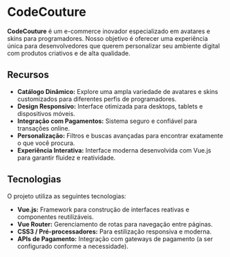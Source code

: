 # CodeCouture

**CodeCouture** é um e-commerce inovador especializado em avatares e skins para programadores. Nosso objetivo é oferecer uma experiência única para desenvolvedores que querem personalizar seu ambiente digital com produtos criativos e de alta qualidade.

## Recursos

- **Catálogo Dinâmico:** Explore uma ampla variedade de avatares e skins customizados para diferentes perfis de programadores.
- **Design Responsivo:** Interface otimizada para desktops, tablets e dispositivos móveis.
- **Integração com Pagamentos:** Sistema seguro e confiável para transações online.
- **Personalização:** Filtros e buscas avançadas para encontrar exatamente o que você procura.
- **Experiência Interativa:** Interface moderna desenvolvida com Vue.js para garantir fluidez e reatividade.

## Tecnologias

O projeto utiliza as seguintes tecnologias:

- **Vue.js:** Framework para construção de interfaces reativas e componentes reutilizáveis.
- **Vue Router:** Gerenciamento de rotas para navegação entre páginas.
- **CSS3 / Pré-processadores:** Para estilização responsiva e moderna.
- **APIs de Pagamento:** Integração com gateways de pagamento (a ser configurado conforme a necessidade).
